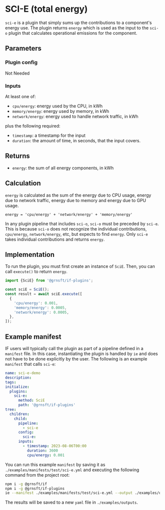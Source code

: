 # SCI-E (total energy)

`sci-e` is a plugin that simply sums up the contributions to a component's
energy use. The plugin returns `energy` which is used as the input to
the `sci-o` plugin that calculates operational emissions for the component.

## Parameters

### Plugin config

Not Needed

### Inputs

At least one of:

- `cpu/energy`: energy used by the CPU, in kWh
- `memory/energy`: energy used by memory, in kWh
- `network/energy`: energy used to handle network traffic, in kWh

plus the following required:

- `timestamp`: a timestamp for the input
- `duration`: the amount of time, in seconds, that the input covers.

## Returns

- `energy`: the sum of all energy components, in kWh

## Calculation

`energy` is calculated as the sum of the energy due to CPU usage, energy due
to network traffic, energy due to memory and energy due to GPU usage.

```pseudocode
energy = 'cpu/energy' + 'network/energy' + 'memory/energy'
```

In any plugin pipeline that includes `sci-o`, `sci-o` must be preceded by `sci-e`.
This is because `sci-o` does not recognize the individual contributions,
`cpu/energy`, `network/energy`, etc, but expects to find `energy`.
Only `sci-e` takes individual contributions and returns `energy`.

## Implementation

To run the plugin, you must first create an instance of `SciE`. Then, you can call `execute()` to return `energy`.

```typescript
import {SciE} from '@grnsft/if-plugins';

const sciE = SciE();
const result = await sciE.execute([
  {
    'cpu/energy': 0.001,
    'memory/energy': 0.0005,
    'network/energy': 0.0005,
  },
]);
```

## Example manifest

IF users will typically call the plugin as part of a pipeline defined in a `manifest` file. In this case, instantiating the plugin is handled by `ie` and does not have to be done explicitly by the user. The following is an example `manifest` that calls `sci-e`:

```yaml
name: sci-e-demo
description:
tags:
initialize:
  plugins:
    sci-e:
      method: SciE
      path: '@grnsft/if-plugins'
tree:
  children:
    child:
      pipeline:
        - sci-e
      config:
        sci-e:
      inputs:
        - timestamp: 2023-08-06T00:00
          duration: 3600
          cpu/energy: 0.001
```

You can run this example `manifest` by saving it as `./examples/manifests/test/sci-e.yml` and executing the following command from the project root:

```sh
npm i -g @grnsft/if
npm i -g @grnsft/if-plugins
ie --manifest ./examples/manifests/test/sci-e.yml --output ./examples/outputs/sci-e.yml
```

The results will be saved to a new `yaml` file in `./examples/outputs`.
